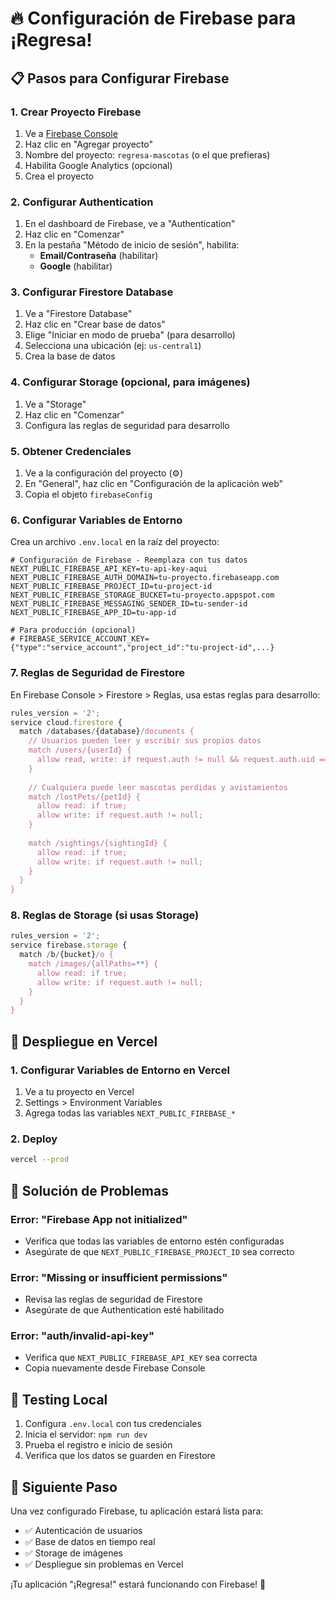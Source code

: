 # 🔥 Configuración de Firebase para ¡Regresa!

## 📋 Pasos para Configurar Firebase

### 1. Crear Proyecto Firebase
1. Ve a [Firebase Console](https://console.firebase.google.com/)
2. Haz clic en "Agregar proyecto"
3. Nombre del proyecto: `regresa-mascotas` (o el que prefieras)
4. Habilita Google Analytics (opcional)
5. Crea el proyecto

### 2. Configurar Authentication
1. En el dashboard de Firebase, ve a "Authentication"
2. Haz clic en "Comenzar"
3. En la pestaña "Método de inicio de sesión", habilita:
   - **Email/Contraseña** (habilitar)
   - **Google** (habilitar)

### 3. Configurar Firestore Database
1. Ve a "Firestore Database"
2. Haz clic en "Crear base de datos"
3. Elige "Iniciar en modo de prueba" (para desarrollo)
4. Selecciona una ubicación (ej: `us-central1`)
5. Crea la base de datos

### 4. Configurar Storage (opcional, para imágenes)
1. Ve a "Storage"
2. Haz clic en "Comenzar"
3. Configura las reglas de seguridad para desarrollo

### 5. Obtener Credenciales
1. Ve a la configuración del proyecto (⚙️)
2. En "General", haz clic en "Configuración de la aplicación web"
3. Copia el objeto `firebaseConfig`

### 6. Configurar Variables de Entorno

Crea un archivo `.env.local` en la raíz del proyecto:

```env
# Configuración de Firebase - Reemplaza con tus datos
NEXT_PUBLIC_FIREBASE_API_KEY=tu-api-key-aqui
NEXT_PUBLIC_FIREBASE_AUTH_DOMAIN=tu-proyecto.firebaseapp.com
NEXT_PUBLIC_FIREBASE_PROJECT_ID=tu-project-id
NEXT_PUBLIC_FIREBASE_STORAGE_BUCKET=tu-proyecto.appspot.com
NEXT_PUBLIC_FIREBASE_MESSAGING_SENDER_ID=tu-sender-id
NEXT_PUBLIC_FIREBASE_APP_ID=tu-app-id

# Para producción (opcional)
# FIREBASE_SERVICE_ACCOUNT_KEY={"type":"service_account","project_id":"tu-project-id",...}
```

### 7. Reglas de Seguridad de Firestore

En Firebase Console > Firestore > Reglas, usa estas reglas para desarrollo:

```javascript
rules_version = '2';
service cloud.firestore {
  match /databases/{database}/documents {
    // Usuarios pueden leer y escribir sus propios datos
    match /users/{userId} {
      allow read, write: if request.auth != null && request.auth.uid == userId;
    }
    
    // Cualquiera puede leer mascotas perdidas y avistamientos
    match /lostPets/{petId} {
      allow read: if true;
      allow write: if request.auth != null;
    }
    
    match /sightings/{sightingId} {
      allow read: if true;
      allow write: if request.auth != null;
    }
  }
}
```

### 8. Reglas de Storage (si usas Storage)

```javascript
rules_version = '2';
service firebase.storage {
  match /b/{bucket}/o {
    match /images/{allPaths=**} {
      allow read: if true;
      allow write: if request.auth != null;
    }
  }
}
```

## 🚀 Despliegue en Vercel

### 1. Configurar Variables de Entorno en Vercel
1. Ve a tu proyecto en Vercel
2. Settings > Environment Variables
3. Agrega todas las variables `NEXT_PUBLIC_FIREBASE_*`

### 2. Deploy
```bash
vercel --prod
```

## 🔧 Solución de Problemas

### Error: "Firebase App not initialized"
- Verifica que todas las variables de entorno estén configuradas
- Asegúrate de que `NEXT_PUBLIC_FIREBASE_PROJECT_ID` sea correcto

### Error: "Missing or insufficient permissions"
- Revisa las reglas de seguridad de Firestore
- Asegúrate de que Authentication esté habilitado

### Error: "auth/invalid-api-key"
- Verifica que `NEXT_PUBLIC_FIREBASE_API_KEY` sea correcta
- Copia nuevamente desde Firebase Console

## 📱 Testing Local

1. Configura `.env.local` con tus credenciales
2. Inicia el servidor: `npm run dev`
3. Prueba el registro e inicio de sesión
4. Verifica que los datos se guarden en Firestore

## 🎯 Siguiente Paso

Una vez configurado Firebase, tu aplicación estará lista para:
- ✅ Autenticación de usuarios
- ✅ Base de datos en tiempo real
- ✅ Storage de imágenes
- ✅ Despliegue sin problemas en Vercel

¡Tu aplicación "¡Regresa!" estará funcionando con Firebase! 🎉